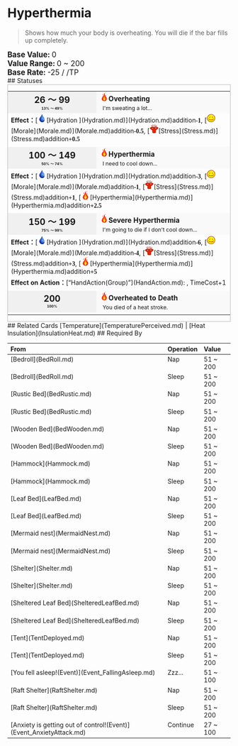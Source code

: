 # Hyperthermia  
> Shows how much your body is overheating. You will die if the bar fills up completely.  
  
<div style="font-size:1.2em"><b>Base Value: </b> 0 </div>  
<div style="font-size:1.2em"><b>Value Range: </b> 0 ~ 200 </div>  
<div style="font-size:1.2em"><b>Base Rate: </b> -25 / /TP </div>  
## Statuses  
<div  style="border:1px solid #BBB"><table><tr style="height:2em;"><td style="background-color:#F0F0F0;text-align:center;width:180px;font-size:1.4em;font-weight:bold;vertical-align:middle;"><div>26 ～ 99<div><div style="font-size:0.4em">13% ～ 49%</div></td><td colspan=2 style="font-size:1.1em;vertical-align:middle;background-color:#F9F9F9;"><div><b><div style="width:20px;display:inline-block;text-align:center"><img decoding="async" src="../wiki/Sprite/Flame.png" href="a.md" style="max-width:20px;max-height:20px;"></div>Overheating</b></div><div style="font-size:0.8em;padding-top:4px;">&nbsp;&nbsp;I'm sweating a lot...</div></td></tr><tr><td colspan=2><b>Effect：</b>[<div style="width:20px;display:inline-block;text-align:center"><img decoding="async" src="../wiki/Sprite/Thirst.png" href="a.md" style="max-width:20px;max-height:20px;"></div>[Hydration ](Hydration.md)](Hydration.md)addition<span style="font-family:ui-monospace"><b>-1</b></span>, [<div style="width:20px;display:inline-block;text-align:center"><img decoding="async" src="../wiki/Sprite/Content.png" href="a.md" style="max-width:20px;max-height:20px;"></div>[Morale](Morale.md)](Morale.md)addition<span style="font-family:ui-monospace"><b>-0.5</b></span>, [<div style="width:20px;display:inline-block;text-align:center"><img decoding="async" src="../wiki/Sprite/Stress.png" href="a.md" style="max-width:20px;max-height:20px;"></div>[Stress](Stress.md)](Stress.md)addition<span style="font-family:ui-monospace"><b>+0.5</b></span></td></tr><tr><td colspan=2></td></tr><tr style="height:2em;"><td style="background-color:#F0F0F0;text-align:center;width:180px;font-size:1.4em;font-weight:bold;vertical-align:middle;"><div>100 ～ 149<div><div style="font-size:0.4em">50% ～ 74%</div></td><td colspan=2 style="font-size:1.1em;vertical-align:middle;background-color:#F9F9F9;"><div><b><div style="width:20px;display:inline-block;text-align:center"><img decoding="async" src="../wiki/Sprite/Flame.png" href="a.md" style="max-width:20px;max-height:20px;"></div>Hyperthermia</b></div><div style="font-size:0.8em;padding-top:4px;">&nbsp;&nbsp;I need to cool down...</div></td></tr><tr><td colspan=2><b>Effect：</b>[<div style="width:20px;display:inline-block;text-align:center"><img decoding="async" src="../wiki/Sprite/Thirst.png" href="a.md" style="max-width:20px;max-height:20px;"></div>[Hydration ](Hydration.md)](Hydration.md)addition<span style="font-family:ui-monospace"><b>-3</b></span>, [<div style="width:20px;display:inline-block;text-align:center"><img decoding="async" src="../wiki/Sprite/Content.png" href="a.md" style="max-width:20px;max-height:20px;"></div>[Morale](Morale.md)](Morale.md)addition<span style="font-family:ui-monospace"><b>-1</b></span>, [<div style="width:20px;display:inline-block;text-align:center"><img decoding="async" src="../wiki/Sprite/Stress.png" href="a.md" style="max-width:20px;max-height:20px;"></div>[Stress](Stress.md)](Stress.md)addition<span style="font-family:ui-monospace"><b>+1</b></span>, [<div style="width:20px;display:inline-block;text-align:center"><img decoding="async" src="../wiki/Sprite/Flame.png" href="a.md" style="max-width:20px;max-height:20px;"></div>[Hyperthermia](Hyperthermia.md)](Hyperthermia.md)addition<span style="font-family:ui-monospace"><b>+2.5</b></span></td></tr><tr><td colspan=2></td></tr><tr style="height:2em;"><td style="background-color:#F0F0F0;text-align:center;width:180px;font-size:1.4em;font-weight:bold;vertical-align:middle;"><div>150 ～ 199<div><div style="font-size:0.4em">75% ～ 99%</div></td><td colspan=2 style="font-size:1.1em;vertical-align:middle;background-color:#F9F9F9;"><div><b><div style="width:20px;display:inline-block;text-align:center"><img decoding="async" src="../wiki/Sprite/Flame.png" href="a.md" style="max-width:20px;max-height:20px;"></div>Severe Hyperthermia</b></div><div style="font-size:0.8em;padding-top:4px;">&nbsp;&nbsp;I'm going to die if I don't cool down...</div></td></tr><tr><td colspan=2><b>Effect：</b>[<div style="width:20px;display:inline-block;text-align:center"><img decoding="async" src="../wiki/Sprite/Thirst.png" href="a.md" style="max-width:20px;max-height:20px;"></div>[Hydration ](Hydration.md)](Hydration.md)addition<span style="font-family:ui-monospace"><b>-6</b></span>, [<div style="width:20px;display:inline-block;text-align:center"><img decoding="async" src="../wiki/Sprite/Content.png" href="a.md" style="max-width:20px;max-height:20px;"></div>[Morale](Morale.md)](Morale.md)addition<span style="font-family:ui-monospace"><b>-4</b></span>, [<div style="width:20px;display:inline-block;text-align:center"><img decoding="async" src="../wiki/Sprite/Stress.png" href="a.md" style="max-width:20px;max-height:20px;"></div>[Stress](Stress.md)](Stress.md)addition<span style="font-family:ui-monospace"><b>+3</b></span>, [<div style="width:20px;display:inline-block;text-align:center"><img decoding="async" src="../wiki/Sprite/Flame.png" href="a.md" style="max-width:20px;max-height:20px;"></div>[Hyperthermia](Hyperthermia.md)](Hyperthermia.md)addition<span style="font-family:ui-monospace"><b>+5</b></span></td></tr><tr><td colspan=2><b>Effect on Action：</b>[“HandAction(Group)”](HandAction.md): , TimeCost+1</td></tr><tr><td colspan=2></td></tr><tr style="height:2em;"><td style="background-color:#F0F0F0;text-align:center;width:180px;font-size:1.4em;font-weight:bold;vertical-align:middle;"><div>200<div><div style="font-size:0.4em">100%</div></td><td colspan=2 style="font-size:1.1em;vertical-align:middle;background-color:#F9F9F9;"><div><b><div style="width:20px;display:inline-block;text-align:center"><img decoding="async" src="../wiki/Sprite/Flame.png" href="a.md" style="max-width:20px;max-height:20px;"></div>Overheated to Death</b></div><div style="font-size:0.8em;padding-top:4px;">&nbsp;&nbsp;You died of a heat stroke.</div></td></tr><tr><td colspan=2></td></tr></table></div>  
## Related Cards  
[Temperature](TemperaturePerceived.md)  |  [Heat Insulation](InsulationHeat.md)  
## Required By  
<table class="table table-bordered" data-toggle="table"  ><thead style=""><tr ><th  style="text-align:left;vertical-align:top;"  >From</th><th  style="text-align:left;vertical-align:top;"  >Operation</th><th  style="text-align:left;vertical-align:top;"  data-sortable="true"  >Value</th></tr></thead><tr ><td  style="text-align:left;vertical-align:top;"  >[Bedroll](BedRoll.md)</td><td  style="text-align:left;vertical-align:top;"  >Nap</td><td  style="text-align:left;vertical-align:top;"  >51 ~ 200</td></tr><tr ><td  style="text-align:left;vertical-align:top;"  >[Bedroll](BedRoll.md)</td><td  style="text-align:left;vertical-align:top;"  >Sleep</td><td  style="text-align:left;vertical-align:top;"  >51 ~ 200</td></tr><tr ><td  style="text-align:left;vertical-align:top;"  >[Rustic Bed](BedRustic.md)</td><td  style="text-align:left;vertical-align:top;"  >Nap</td><td  style="text-align:left;vertical-align:top;"  >51 ~ 200</td></tr><tr ><td  style="text-align:left;vertical-align:top;"  >[Rustic Bed](BedRustic.md)</td><td  style="text-align:left;vertical-align:top;"  >Sleep</td><td  style="text-align:left;vertical-align:top;"  >51 ~ 200</td></tr><tr ><td  style="text-align:left;vertical-align:top;"  >[Wooden Bed](BedWooden.md)</td><td  style="text-align:left;vertical-align:top;"  >Nap</td><td  style="text-align:left;vertical-align:top;"  >51 ~ 200</td></tr><tr ><td  style="text-align:left;vertical-align:top;"  >[Wooden Bed](BedWooden.md)</td><td  style="text-align:left;vertical-align:top;"  >Sleep</td><td  style="text-align:left;vertical-align:top;"  >51 ~ 200</td></tr><tr ><td  style="text-align:left;vertical-align:top;"  >[Hammock](Hammock.md)</td><td  style="text-align:left;vertical-align:top;"  >Nap</td><td  style="text-align:left;vertical-align:top;"  >51 ~ 200</td></tr><tr ><td  style="text-align:left;vertical-align:top;"  >[Hammock](Hammock.md)</td><td  style="text-align:left;vertical-align:top;"  >Sleep</td><td  style="text-align:left;vertical-align:top;"  >51 ~ 200</td></tr><tr ><td  style="text-align:left;vertical-align:top;"  >[Leaf Bed](LeafBed.md)</td><td  style="text-align:left;vertical-align:top;"  >Nap</td><td  style="text-align:left;vertical-align:top;"  >51 ~ 200</td></tr><tr ><td  style="text-align:left;vertical-align:top;"  >[Leaf Bed](LeafBed.md)</td><td  style="text-align:left;vertical-align:top;"  >Sleep</td><td  style="text-align:left;vertical-align:top;"  >51 ~ 200</td></tr><tr ><td  style="text-align:left;vertical-align:top;"  >[Mermaid nest](MermaidNest.md)</td><td  style="text-align:left;vertical-align:top;"  >Nap</td><td  style="text-align:left;vertical-align:top;"  >51 ~ 200</td></tr><tr ><td  style="text-align:left;vertical-align:top;"  >[Mermaid nest](MermaidNest.md)</td><td  style="text-align:left;vertical-align:top;"  >Sleep</td><td  style="text-align:left;vertical-align:top;"  >51 ~ 200</td></tr><tr ><td  style="text-align:left;vertical-align:top;"  >[Shelter](Shelter.md)</td><td  style="text-align:left;vertical-align:top;"  >Nap</td><td  style="text-align:left;vertical-align:top;"  >51 ~ 200</td></tr><tr ><td  style="text-align:left;vertical-align:top;"  >[Shelter](Shelter.md)</td><td  style="text-align:left;vertical-align:top;"  >Sleep</td><td  style="text-align:left;vertical-align:top;"  >51 ~ 200</td></tr><tr ><td  style="text-align:left;vertical-align:top;"  >[Sheltered Leaf Bed](ShelteredLeafBed.md)</td><td  style="text-align:left;vertical-align:top;"  >Nap</td><td  style="text-align:left;vertical-align:top;"  >51 ~ 200</td></tr><tr ><td  style="text-align:left;vertical-align:top;"  >[Sheltered Leaf Bed](ShelteredLeafBed.md)</td><td  style="text-align:left;vertical-align:top;"  >Sleep</td><td  style="text-align:left;vertical-align:top;"  >51 ~ 200</td></tr><tr ><td  style="text-align:left;vertical-align:top;"  >[Tent](TentDeployed.md)</td><td  style="text-align:left;vertical-align:top;"  >Nap</td><td  style="text-align:left;vertical-align:top;"  >51 ~ 200</td></tr><tr ><td  style="text-align:left;vertical-align:top;"  >[Tent](TentDeployed.md)</td><td  style="text-align:left;vertical-align:top;"  >Sleep</td><td  style="text-align:left;vertical-align:top;"  >51 ~ 200</td></tr><tr ><td  style="text-align:left;vertical-align:top;"  >[You fell asleep!(Event)](Event_FallingAsleep.md)</td><td  style="text-align:left;vertical-align:top;"  >Zzz...</td><td  style="text-align:left;vertical-align:top;"  >51 ~ 100</td></tr><tr ><td  style="text-align:left;vertical-align:top;"  >[Raft Shelter](RaftShelter.md)</td><td  style="text-align:left;vertical-align:top;"  >Nap</td><td  style="text-align:left;vertical-align:top;"  >51 ~ 200</td></tr><tr ><td  style="text-align:left;vertical-align:top;"  >[Raft Shelter](RaftShelter.md)</td><td  style="text-align:left;vertical-align:top;"  >Sleep</td><td  style="text-align:left;vertical-align:top;"  >51 ~ 200</td></tr><tr ><td  style="text-align:left;vertical-align:top;"  >[Anxiety is getting out of control!(Event)](Event_AnxietyAttack.md)</td><td  style="text-align:left;vertical-align:top;"  >Continue</td><td  style="text-align:left;vertical-align:top;"  >27 ~ 100</td></tr></tbody></table>  
  


<script>document.title="Hyperthermia - Card Survival Wiki";</script>